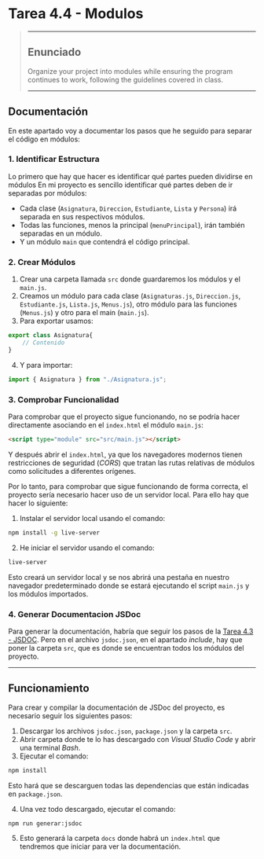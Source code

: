 # Tarea 4.4 - Modulos
> ---
> ## Enunciado
> Organize your project into modules while ensuring the program continues to work, following the guidelines covered in class. 
>
> ---

## Documentación
En este apartado voy a documentar los pasos que he seguido para separar el código en módulos:

### 1. Identificar Estructura
Lo primero que hay que hacer es identificar qué partes pueden dividirse en módulos En mi proyecto es sencillo identificar qué partes deben de ir separadas por módulos:
- Cada clase (`Asignatura`, `Direccion`, `Estudiante`, `Lista` y `Persona`) irá separada en sus respectivos módulos.
- Todas las funciones, menos la principal (`menuPrincipal`), irán también separadas en un módulo.
- Y un módulo `main` que contendrá el código principal.

### 2. Crear Módulos
1. Crear una carpeta llamada `src` donde guardaremos los módulos y el `main.js`.
2. Creamos un módulo para cada clase (`Asignaturas.js`, `Direccion.js`, `Estudiante.js`, `Lista.js`, `Menus.js`), otro módulo para las funciones (`Menus.js`) y otro para el main (`main.js`).
3. Para exportar usamos:
```js
export class Asignatura{
    // Contenido
}
```
4. Y para importar:
```js
import { Asignatura } from "./Asignatura.js";
```

### 3. Comprobar Funcionalidad
Para comprobar que el proyecto sigue funcionando, no se podría hacer directamente asociando en el `index.html` el módulo `main.js`:
```html
<script type="module" src="src/main.js"></script>
```
Y después abrir el `index.html`, ya que los navegadores modernos tienen restricciones de seguridad (*CORS*) que tratan las rutas relativas de módulos como solicitudes a diferentes orígenes.

Por lo tanto, para comprobar que sigue funcionando de forma correcta, el proyecto sería necesario hacer uso de un servidor local. Para ello hay que hacer lo siguiente:
1. Instalar el servidor local usando el comando:
```bash
npm install -g live-server
```
2. He iniciar el servidor usando el comando:
```bash
live-server
```

Esto creará un servidor local y se nos abrirá una pestaña en nuestro navegador predeterminado donde se estará ejecutando el script `main.js` y los módulos importados.


### 4. Generar Documentacion JSDoc
Para generar la documentación, habría que seguir los pasos de la [Tarea 4.3 - JSDOC](https://github.com/ArmVV26/DWEC_Proyecto_SGAEA/tree/main/js/2%C2%BA%20Trimestre/Tarea%204.3%20-%20JSDOC#documentaci%C3%B3n).
Pero en el archivo `jsdoc.json`, en el apartado *include*, hay que poner la carpeta `src`, que es donde se encuentran todos los módulos del proyecto.

---

## Funcionamiento
Para crear y compilar la documentación de JSDoc del proyecto, es necesario seguir los siguientes pasos:
1. Descargar los archivos `jsdoc.json`, `package.json` y la carpeta `src`.
2. Abrir carpeta donde te lo has descargado con *Visual Studio Code* y abrir una terminal *Bash*.
3. Ejecutar el comando:
```bash
npm install
```
Esto hará que se descarguen todas las dependencias que están indicadas en `package.json`.

4. Una vez todo descargado, ejecutar el comando:
```bash
npm run generar:jsdoc
```
5. Esto generará la carpeta `docs` donde habrá un `index.html` que tendremos que iniciar para ver la documentación.